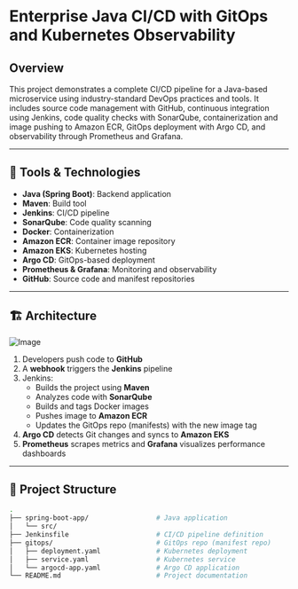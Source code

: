 # Enterprise Java CI/CD with GitOps and Kubernetes Observability

## Overview

This project demonstrates a complete CI/CD pipeline for a Java-based microservice using industry-standard DevOps practices and tools. It includes source code management with GitHub, continuous integration using Jenkins, code quality checks with SonarQube, containerization and image pushing to Amazon ECR, GitOps deployment with Argo CD, and observability through Prometheus and Grafana.

---

## 🔧 Tools & Technologies

- **Java (Spring Boot)**: Backend application
- **Maven**: Build tool
- **Jenkins**: CI/CD pipeline
- **SonarQube**: Code quality scanning
- **Docker**: Containerization
- **Amazon ECR**: Container image repository
- **Amazon EKS**: Kubernetes hosting
- **Argo CD**: GitOps-based deployment
- **Prometheus & Grafana**: Monitoring and observability
- **GitHub**: Source code and manifest repositories

---

## 🏗️ Architecture
![Image](https://github.com/user-attachments/assets/be62eaf7-0da0-47cd-ab9b-34e2dd0b1262)

1. Developers push code to **GitHub**
2. A **webhook** triggers the **Jenkins** pipeline
3. Jenkins:
   - Builds the project using **Maven**
   - Analyzes code with **SonarQube**
   - Builds and tags Docker images
   - Pushes image to **Amazon ECR**
   - Updates the GitOps repo (manifests) with the new image tag
4. **Argo CD** detects Git changes and syncs to **Amazon EKS**
5. **Prometheus** scrapes metrics and **Grafana** visualizes performance dashboards

---

## 📂 Project Structure

```bash
.
├── spring-boot-app/                 # Java application
│   └── src/
├── Jenkinsfile                      # CI/CD pipeline definition
├── gitops/                          # GitOps repo (manifest repo)
│   ├── deployment.yaml              # Kubernetes deployment
│   ├── service.yaml                 # Kubernetes service
│   └── argocd-app.yaml              # Argo CD application
└── README.md                        # Project documentation
